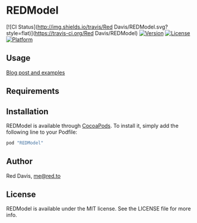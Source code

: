 # REDModel

[![CI Status](http://img.shields.io/travis/Red Davis/REDModel.svg?style=flat)](https://travis-ci.org/Red Davis/REDModel)
[![Version](https://img.shields.io/cocoapods/v/REDModel.svg?style=flat)](http://cocoadocs.org/docsets/REDModel)
[![License](https://img.shields.io/cocoapods/l/REDModel.svg?style=flat)](http://cocoadocs.org/docsets/REDModel)
[![Platform](https://img.shields.io/cocoapods/p/REDModel.svg?style=flat)](http://cocoadocs.org/docsets/REDModel)

## Usage

[Blog post and examples](http://blog.red.to/posts/redmodel.html)

## Requirements

## Installation

REDModel is available through [CocoaPods](http://cocoapods.org). To install
it, simply add the following line to your Podfile:

```ruby
pod "REDModel"
```

## Author

Red Davis, me@red.to

## License

REDModel is available under the MIT license. See the LICENSE file for more info.

